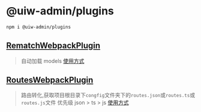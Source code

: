 @uiw-admin/plugins
===

```bash
npm i @uiw-admin/plugins
```

## [RematchWebpackPlugin](https://github.com/uiwjs/uiw-admin/blob/2bd741133b585f5bdd52c3f46cb24474420f1106/packages/plugins/src/rematch/index.ts) 

> 自动加载 models
> [使用方式](https://github.com/uiwjs/uiw-admin/blob/2bd741133b585f5bdd52c3f46cb24474420f1106/examples/base/.kktrc.ts#L8-L22)


## [RoutesWebpackPlugin](https://github.com/uiwjs/uiw-admin/blob/2bd741133b585f5bdd52c3f46cb24474420f1106/packages/plugins/src/routes/index.ts) 

> 路由转化,获取项目根目录下`congfig`文件夹下的`routes.json`或`routes.ts`或`routes.js`文件
> 优先级  json > ts > js 
> [使用方式](https://github.com/uiwjs/uiw-admin/blob/2bd741133b585f5bdd52c3f46cb24474420f1106/examples/base/.kktrc.ts#L8-L22)